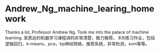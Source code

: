 # Andrew_Ng_machine_learing_homework
Thanks a lot, Professor Andrew Ng. Took me into the palace of machine learning.
吴恩达的机器学习课程讲的非常清楚，极力推荐。
8次练习作业，包括逻辑回归，k-means，pca，bp神经网络，推荐系统，异常检测，svm等等。
